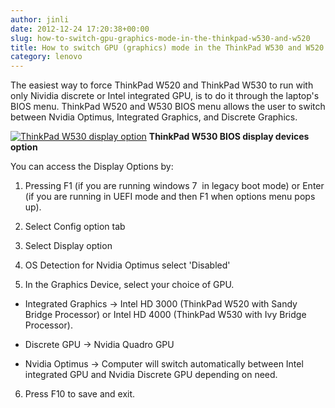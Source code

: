 ```yaml
---
author: jinli
date: 2012-12-24 17:20:38+00:00
slug: how-to-switch-gpu-graphics-mode-in-the-thinkpad-w530-and-w520
title: How to switch GPU (graphics) mode in the ThinkPad W530 and W520
category: lenovo
---
```

The easiest way to force ThinkPad W520 and ThinkPad W530 to run with only Nividia discrete or Intel integrated GPU, is to do it through the laptop's BIOS menu. ThinkPad W520 and W530 BIOS menu allows the user to switch between Nvidia Optimus, Integrated Graphics, and Discrete Graphics.

[![ThinkPad W530 display option](http://farm9.staticflickr.com/8084/8304636720_34ce1a3c6a_z.jpg)](http://www.flickr.com/photos/lead_org/8304636720/) **ThinkPad W530 BIOS display devices option**



You can access the Display Options by:

1. Pressing F1 (if you are running windows 7  in legacy boot mode) or Enter (if you are running in UEFI mode and then F1 when options menu pops up).

2. Select Config option tab

3. Select Display option

4. OS Detection for Nvidia Optimus select 'Disabled' 

5. In the Graphics Device, select your choice of GPU.



  * Integrated Graphics -> Intel HD 3000 (ThinkPad W520 with Sandy Bridge Processor) or Intel HD 4000 (ThinkPad W530 with Ivy Bridge Processor).

  * Discrete GPU -> Nvidia Quadro GPU

  * Nvidia Optimus -> Computer will switch automatically between Intel integrated GPU and Nvidia Discrete GPU depending on need.


6. Press F10 to save and exit. 
